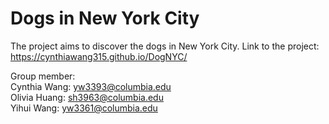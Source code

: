 # Dogs in New York City

The project aims to discover the dogs in New York City.
Link to the project: https://cynthiawang315.github.io/DogNYC/


Group member:  
Cynthia Wang: yw3393@columbia.edu  
Olivia Huang: sh3963@columbia.edu  
Yihui Wang: yw3361@columbia.edu
